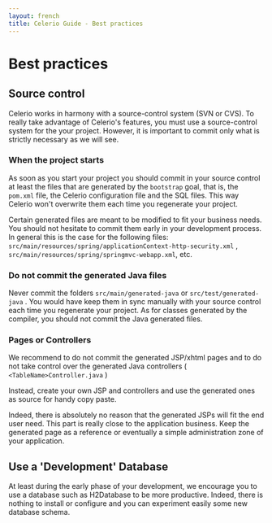 ```yaml
---
layout: french
title: Celerio Guide - Best practices
---
```


Best practices
==============

Source control
--------------

Celerio works in harmony with a source-control system (SVN or CVS). To
really take advantage of Celerio's features, you must use a
source-control system for the your project. However, it is important to
commit only what is strictly necessary as we will see.

### When the project starts

As soon as you start your project you should commit in your source
control at least the files that are generated by the `bootstrap` goal,
that is, the `pom.xml` file, the Celerio configuration file and the SQL
files. This way Celerio won't overwrite them each time you regenerate
your project.

Certain generated files are meant to be modified to fit your business
needs. You should not hesitate to commit them early in your development
process. In general this is the case for the following files:
`src/main/resources/spring/applicationContext-http-security.xml` ,
`src/main/resources/spring/springmvc-webapp.xml`, etc.

### Do not commit the generated Java files

Never commit the folders `src/main/generated-java` or
`src/test/generated-java` . You would have keep them in sync manually
with your source control each time you regenerate your project. As for
classes generated by the compiler, you should not commit the Java
generated files.

### Pages or Controllers

We recommend to do not commit the generated JSP/xhtml pages and to do
not take control over the generated Java controllers (
`<TableName>Controller.java` )

Instead, create your own JSP and controllers and use the generated ones
as source for handy copy paste.

Indeed, there is absolutely no reason that the generated JSPs will fit
the end user need. This part is really close to the application
business. Keep the generated page as a reference or eventually a simple
administration zone of your application.

Use a 'Development' Database
----------------------------

At least during the early phase of your development, we encourage you to
use a database such as H2Database to be more productive. Indeed, there
is nothing to install or configure and you can experiment easily some
new database schema.

